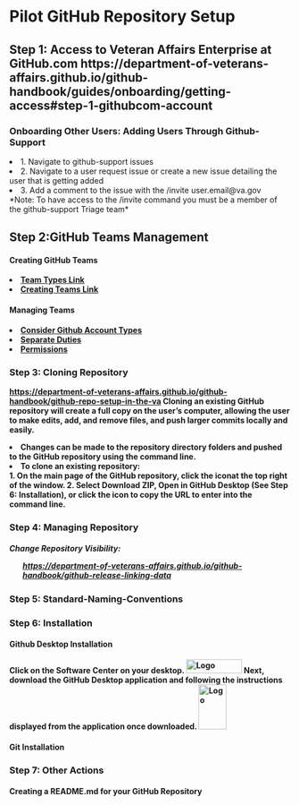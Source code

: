 <h1>Pilot GitHub Repository Setup 
<h2>Step 1: Access to Veteran Affairs Enterprise at GitHub.com 
<a> https://department-of-veterans-affairs.github.io/github-handbook/guides/onboarding/getting-access#step-1-githubcom-account </a>

<h3> Onboarding Other Users: Adding Users Through Github-Support </h2>
<li> 1. Navigate to github-support issues </li>
<li> 2. Navigate to a user request issue or create a new issue detailing the user that is getting added </li>
<li> 3. Add a comment to the issue with the /invite user.email@va.gov </li>
*Note: To have access to the /invite command you must be a member of the github-support Triage team* <b>

<h2> Step 2:GitHub Teams Management
  <h4>Creating GitHub Teams</h4>
    <li><a href="https://dvagov.sharepoint.com/sites/OITEPMOCMDepartment/SitePages/3.10-GitHub-Team-Types.aspx"><strong> Team Types Link</a></li>
    <li><a href="https://department-of-veterans-affairs.github.io/github-handbook/github-teams-in-the-va"><strong> Creating Teams Link</a></li>
    <h4>Managing Teams</h4>
     <li><a href="https://docs.github.com/en/get-started/learning-about-github/types-of-github-accounts"><strong>Consider Github Account Types </a></li>
    <li><a href="https://department-of-veterans-affairs.github.io/github-handbook/separate-duties-at-the-va"><strong>Separate Duties </a></li>
    <li><a href="https://department-of-veterans-affairs.github.io/github-handbook/guides/features/access-permissions"><strong> Permissions</a>

### Step 3: Cloning Repository  
<a> https://department-of-veterans-affairs.github.io/github-handbook/github-repo-setup-in-the-va </a>
Cloning an existing GitHub repository will create a full copy on the user’s computer, allowing the user to make edits, 
add, and remove files, and push larger commits locally and easily. 
<li>Changes can be made to the repository directory folders and pushed to the GitHub repository using the command line.  </li>
<li>To clone an existing repository: </li>
    1. On the main page of the GitHub repository, click the iconat the top right of the window.  
    2. Select Download ZIP, Open in GitHub Desktop (See Step 6: Installation), or click the icon to copy the URL to enter into the command line.


### Step 4: Managing Repository  
##### Change Repository Visibility: <ul> https://department-of-veterans-affairs.github.io/github-handbook/github-release-linking-data </a>
### Step 5: Standard-Naming-Conventions 

### Step 6: Installation 
#### Github Desktop Installation 
Click on the Software Center on your desktop. 
<img src="https://user-images.githubusercontent.com/105750400/182799638-8b986305-3726-499f-92df-ae319d04c2c6.png" alt="Logo" width="100" height="25">
Next, download the GitHub Desktop application and following the instructions displayed from the application once downloaded.
  <img src="https://user-images.githubusercontent.com/105750400/182800055-dccd42af-a1ba-4c8b-9aa1-f3fde39f74e5.png" alt="Logo" width="50" height="80"> 

#### Git Installation 


### Step 7: Other Actions
#### Creating a README.md for your GitHub Repository 
####

